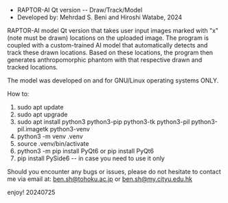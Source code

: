 * RAPTOR-AI Qt version -- Draw/Track/Model
* Developed by: Mehrdad S. Beni and Hiroshi Watabe, 2024

RAPTOR-AI model Qt version that takes user input images marked with "x" (note must be drawn) locations on the uploaded image. The program is coupled with a custom-trained AI model that automatically detects and track these drawn locations. Based on these locations, the program then generates anthropomorphic phantom with that respective drawn and tracked locations. 

The model was developed on and for GNU/Linux operating systems ONLY. 

How to:

1. sudo apt update
2. sudo apt upgrade
3. sudo apt install python3 python3-pip python3-tk python3-pil python3-pil.imagetk python3-venv
4. python3 -m venv .venv
5. source .venv/bin/activate
6. python3 -m pip install PyQt6  or  pip install PyQt6
7. pip install PySide6   -- in case you need to use it only

Should you encounter any bugs or issues, please do not hesitate to contact me via email at: ben.sh@tohoku.ac.jp or ben.sh@my.cityu.edu.hk

enjoy!
20240725
